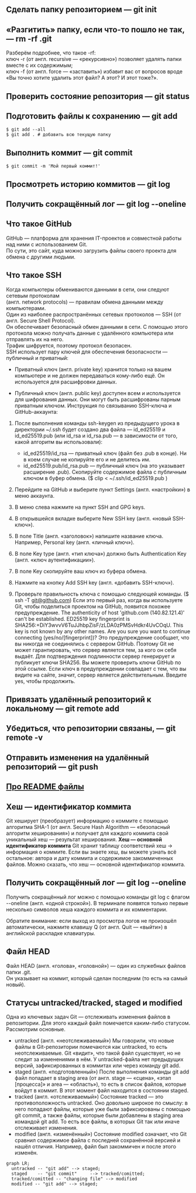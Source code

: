 ## Сделать папку репозиторием — git init

## «Разгитить» папку, если что-то пошло не так, — rm -rf .git

Разберём подробнее, что такое -rf:  
    ключ -r (от англ. recursive — «рекурсивно») позволяет удалять папки вместе с их содержимым;  
    ключ -f (от англ. force — «заставить») избавит вас от вопросов вроде «Вы точно хотите удалить этот файл? А этот? И этот тоже?».  

## Проверить состояние репозитория — git status

## Подготовить файлы к сохранению — git add

    $ git add --all  
    $ git add . # добавить всю текущую папку 

## Выполнить коммит — git commit

    $ git commit -m 'Мой первый коммит!'  

## Просмотреть историю коммитов — git log

## Получить сокращённый лог — git log --oneline

## Что такое GitHub

GitHub — платформа для хранения IT-проектов и совместной работы над ними с использованием Git.  
По сути, это сайт, куда можно загрузить файлы своего проекта для обмена с другими людьми.  

## Что такое SSH

Когда компьютеры обмениваются данными в сети, они следуют сетевым протоколам  
(англ. network protocols) — правилам обмена данными между компьютерами.  
Один из наиболее распространённых сетевых протоколов — SSH (от англ. Secure Shell Protocol).  
Он обеспечивает безопасный обмен данными в сети. С помощью этого протокола можно получать данные с удалённого компьютера или отправлять их на него.  
Трафик шифруется, поэтому протокол безопасен.  
SSH использует пару ключей для обеспечения безопасности — публичный и приватный:  

* Приватный ключ (англ. private key) хранится только на вашем компьютере и не должен передаваться кому-либо ещё. Он используется для расшифровки данных.

* Публичный ключ (англ. public key) доступен всем и используется для шифрования данных. Они могут быть расшифрованы парным приватным ключом.
  Инструкция по связыванию SSH-ключа и GitHub-аккаунта:  
1. После выполнения команды ssh-keygen из предыдущего урока в директории ~/.ssh будет создано два файла — id_ed25519 и id_ed25519.pub (или id_rsa и id_rsa.pub — в зависимости от того, какой алгоритм вы использовали):
   
   * id_ed25519/id_rsa — приватный ключ (файл без .pub в конце). Ни в коем случае не копируйте его и не делитесь им.
   * id_ed25519.pub/id_rsa.pub — публичный ключ (на это указывает расширение .pub).
     Скопируйте содержимое файла с публичным ключом в буфер обмена. ($ clip < ~/.ssh/id_ed25519.pub )

2. Перейдите на GitHub и выберите пункт Settings (англ. «настройки») в меню аккаунта.

3. В меню слева нажмите на пункт SSH and GPG keys.

4. В открывшейся вкладке выберите New SSH key (англ. «новый SSH-ключ»).

5. В поле Title (англ. «заголовок») напишите название ключа. Например, Personal key (англ. «личный ключ»).

6. В поле Key type (англ. «тип ключа») должно быть Authentication Key (англ. «ключ аутентификации»).

7. В поле Key скопируйте ваш ключ из буфера обмена.

8. Нажмите на кнопку Add SSH key (англ. «добавить SSH-ключ»).

9. Проверьте правильность ключа с помощью следующей команды. ($ ssh -T git@github.com) Если это первый раз, когда вы используете Git, чтобы поделиться проектом на GitHub, появится похожее предупреждение. The authenticity of host 'github.com (140.82.121.4)' can't be established. ED25519 key fingerprint is SHA256:+DiY3wvvV6TuJJhbpZisF/zLDA0zPMSvHdkr4UvCOqU. This key is not known by any other names. Are you sure you want to continue connecting (yes/no/[fingerprint])? Это предупреждение сообщает, что вы никогда не соединялись с сервером GitHub. Поэтому Git не может гарантировать, что сервер является тем, за кого он себя выдаёт. Для подтверждения подлинности сервер генерирует и публикует ключи SHA256. Вы можете проверить ключи GitHub по этой ссылке. Если ключ в предупреждении совпадает с тем, что вы видите на сайте, значит, сервер является действительным. Введите yes, чтобы продолжить.  

## Привязать удалённый репозиторий к локальному — git remote add

## Убедиться, что репозитории связаны, — git remote -v

## Отправить изменения на удалённый репозиторий — git push

## [Про README файлы](https://github.com/GVarya/for_test)

## Хеш — идентификатор коммита

Git хеширует (преобразует) информацию о коммите с помощью алгоритма SHA-1 (от англ.  Secure Hash Algorithm — «безопасный алгоритм хеширования») и получает для каждого коммита свой уникальный хеш — результат хеширования.
**Хеш — основной идентификатор коммита**
Git хранит таблицу соответствий хеш → информация о коммите. Если вы знаете хеш, вы можете узнать всё остальное: автора и дату коммита и содержимое закоммиченных файлов. Можно сказать, что хеш — основной идентификатор коммита.

## Получить сокращённый лог — git log --oneline

Получить сокращённый лог можно с помощью команды git log с флагом --oneline (англ. «одной строкой»). В терминале появятся только первые несколько символов хеша каждого коммита и их комментарии.

Обратите внимание: если выход из просмотра логов не произошёл автоматически, нажмите  клавишу Q (от англ. Quit — «выйти») в английской раскладке клавиатуры.

## Файл HEAD

Файл HEAD (англ. «голова», «головной») — один из служебных файлов папки .git.  
Он указывает на коммит, который сделан последним (то есть на самый новый).

## Статусы untracked/tracked, staged и modified

Одна из ключевых задач Git — отслеживать изменения файлов в репозитории. Для этого каждый файл помечается каким-либо статусом. Рассмотрим основные.  

* untracked (англ. «неотслеживаемый») Мы говорили, что новые файлы в Git-репозитории помечаются как untracked, то есть неотслеживаемые. Git «видит», что такой файл существует, но не следит за изменениями в нём. У untracked-файла нет предыдущих версий, зафиксированных в коммитах или через команду git add.
* staged (англ. «подготовленный») После выполнения команды git add файл попадает в staging area (от англ. stage — «сцена», «этап [процесса]» и area — «область»), то есть в список файлов, которые войдут в коммит. В этот момент файл находится в состоянии staged.
* tracked (англ. «отслеживаемый») Состояние tracked — это противоположность untracked. Оно довольно широкое по смыслу: в него попадают файлы, которые уже были зафиксированы с помощью git commit, а также файлы, которые были добавлены в staging area командой git add. То есть все файлы, в которых Git так или иначе отслеживает изменения.
* modified (англ. «изменённый») Состояние modified означает, что Git сравнил содержимое файла с последней сохранённой версией и нашёл отличия. Например, файл был закоммичен и после этого изменён.  

```mermaid
graph LR;
  untracked -- "git add" --> staged;
  staged    -- "git commit"     --> tracked/comitted;
  tracked/comitted -- "changing file" --> modified
  modified -- "git add" --> staged;
```